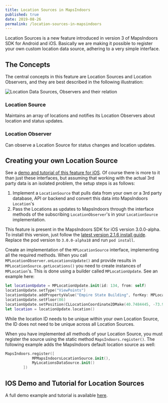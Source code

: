 ```yaml
---
title: Location Sources in MapsIndoors
published: true
date: 2019-08-26
permalink: /location-sources-in-mapsindoors
---
```


Location Sources is a new feature introduced in version 3 of MapsIndoors SDK for Android and iOS. Basically we are making it possible to register your own custom location data source, adhering to a very simple interface.

## The Concepts
The central concepts in this feature are Location Sources and Location Observers, and they are best described in the following illustration:

![Location Data Sources, Observers and their relation](assets/source_observer.png)

### Location Source
Maintains an array of locations and notifies its Location Observers about location and status updates.

### Location Observer
Can observe a Location Source for status changes and location updates.

## Creating your own Location Source
See a [demo and tutorial of this feature for iOS](/ios/v3/locations/creating-own-location-sources). Of course there is more to it than just these interfaces, but assuming that working with the actual 3rd party data is an isolated problem, the setup steps is as follows:

1. Implement a `LocationSource` that pulls data from your own or a 3rd party database, API or backend and convert this data into MapsIndoors `Location`'s
2. Pass the Locations as updates to MapsIndoors through the interface methods of the subscribing `LocationObserver`'s in your `LocationSource` implementation.

This feature is present in the MapsIndoors SDK for iOS version 3.0.0-alpha. To install this version, just follow the [latest version 2.1.6 install guide](/ios/v2). Replace the pod version to `3.0.0-alpha18` and run `pod install`.

Create an implementation of the `MPLocationSource` interface, implementing all the required methods. When you call `MPLocationObserver.onLocationsUpdate()` and provide results in `MPLocationSource.getLocations()` you need to create instances of `MPLocation`'s. This is done using a builder called `MPLocationUpdate`. See an example here:

```swift
let locationUpdate = MPLocationUpdate.init(id: 134, from: self)                         //Set unique id
locationUpdate.setType("ViewPoints")                                                    //Set type
locationUpdate.addPropertyValue("Empire State Building", forKey: MPLocationFieldName)   //Set name
locationUpdate.setFloor(86)                                                             //Set floor index
locationUpdate.setPosition(CLLocationCoordinate2DMake(40.7484445, -73.9878584))         //Set position
let location = locationUpdate.location()                                                //Generate location
```

While the location ID needs to be unique within your own Location Source, the ID does not need to be unique across all Location Sources.

When you have implemented all methods of your Location Source, you must register the source using the static method `MapsIndoors.register()`. The following example adds the MapsIndoors default location source as well:

```swift
MapsIndoors.register([
            MPMapsIndoorsLocationSource.init(),
            MyLocationsDataSource.init()
        ])
```

## IOS Demo and Tutorial for Location Sources
A full demo example and tutorial is available [here](/ios/v3/locations/creating-own-location-sources).
